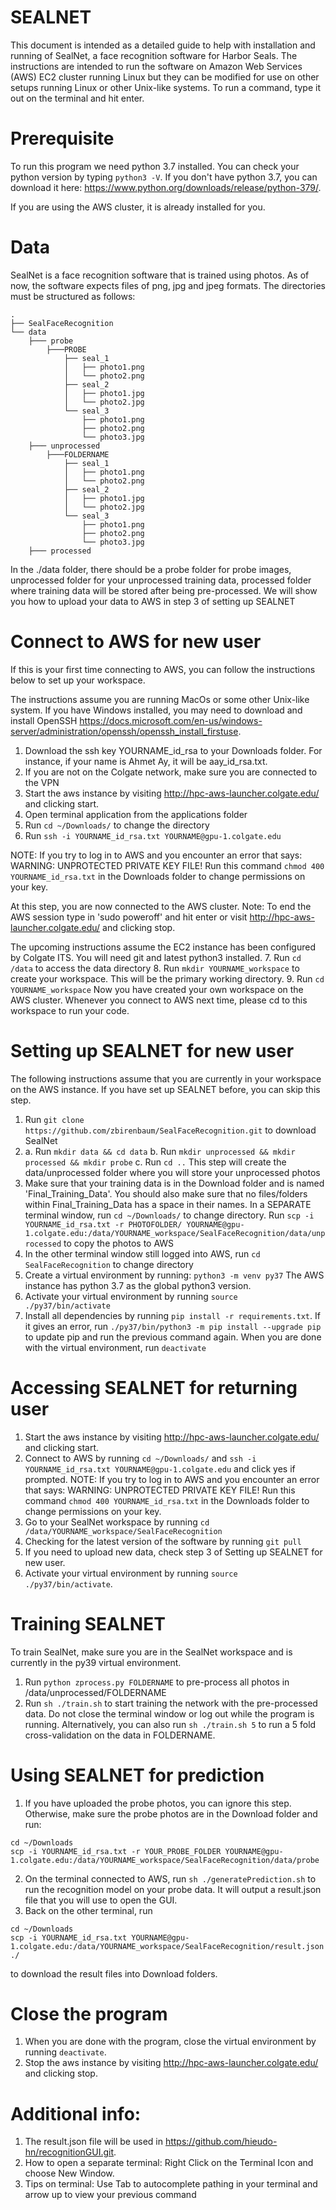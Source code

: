 # SEALNET

This document is intended as a detailed guide to help with
installation and running of
SealNet, a face recognition software for Harbor Seals. The
instructions are intended to
run the software on Amazon Web Services (AWS) EC2 cluster running
Linux but they can be
modified for use on other setups running Linux or other Unix-like
systems.
To run a command, type it out on the terminal and hit enter.

# Prerequisite

To run this program we need python 3.7 installed. You can check your python version
by typing `python3 -V`. If you don't have python 3.7, you can download it here:
https://www.python.org/downloads/release/python-379/.

If you are using the AWS cluster, it is already installed for you.

# Data

SealNet is a face recognition software that is trained using photos.
As of now, the software
expects files of png, jpg and jpeg formats.
The directories must be structured as follows:
```
.
├── SealFaceRecognition
└── data
    ├─── probe
        ├───PROBE
            ├── seal_1
            │   ├── photo1.png
            │   └── photo2.png
            ├── seal_2
            │   ├── photo1.jpg
            │   └── photo2.jpg
            └── seal_3
                ├── photo1.png
                ├── photo2.png
                └── photo3.jpg
    ├─── unprocessed 
        ├───FOLDERNAME
            ├── seal_1
            │   ├── photo1.png
            │   └── photo2.png
            ├── seal_2
            │   ├── photo1.jpg
            │   └── photo2.jpg
            └── seal_3
                ├── photo1.png
                ├── photo2.png
                └── photo3.jpg
    ├─── processed 
```
In the ./data folder, there should be a probe folder for probe images, unprocessed folder for your unprocessed training data, processed folder where training data will be stored after being pre-processed. 
We will show you how to upload your data to AWS in step 3 of setting up SEALNET

# Connect to AWS for new user

If this is your first time connecting to AWS, you can follow the instructions
below to set up your workspace. 

The instructions assume you are running MacOs or some other Unix-like
system. If you have
Windows installed, you may need to download and install OpenSSH
https://docs.microsoft.com/en-us/windows-server/administration/openssh/openssh_install_firstuse.
1. Download the ssh key YOURNAME_id_rsa to your Downloads folder.
For instance, if your name is Ahmet Ay, it will be aay_id_rsa.txt.
2. If you are not on the Colgate network, make sure you are connected
to the VPN
3. Start the aws instance by visiting http://hpc-aws-launcher.colgate.edu/ and clicking start.
4. Open terminal application from the applications folder
5. Run `cd ~/Downloads/` to change the directory
6. Run `ssh -i YOURNAME_id_rsa.txt YOURNAME@gpu-1.colgate.edu`

NOTE: If you try to log in to AWS and you encounter an error that says:
    WARNING: UNPROTECTED PRIVATE KEY FILE!
Run this command `chmod 400 YOURNAME_id_rsa.txt` in the Downloads folder to
change permissions on your key.

At this step, you are now connected to the AWS cluster. 
Note: To end the AWS session type in 'sudo poweroff' and hit enter
or visit http://hpc-aws-launcher.colgate.edu/ and clicking stop.

The upcoming instructions assume the EC2 instance has been configured by
Colgate ITS. You will need git and latest python3 installed. 
7. Run `cd /data` to access the data directory
8. Run `mkdir YOURNAME_workspace` to create your workspace. This will be
the primary working directory.
9. Run `cd YOURNAME_workspace`
Now you have created your own workspace on the AWS cluster. Whenever you
connect to AWS next time, please cd to this workspace to run your code.

# Setting up SEALNET for new user

The following instructions assume that you are currently in your workspace
on the AWS instance. If you have set up SEALNET before, you can skip this 
step.

1. Run `git clone https://github.com/zbirenbaum/SealFaceRecognition.git` to
download SealNet
2.  a. Run `mkdir data && cd data`
    b. Run `mkdir unprocessed && mkdir processed && mkdir probe`
    c. Run `cd ..` 
    This step will create the data/unprocessed folder where you will store your 
    unprocessed photos
3. Make sure that your training data is in the Download folder and is named 'Final_Training_Data'. You should also make sure that no files/folders within Final_Training_Data has a space in their names. 
In a SEPARATE terminal window, run `cd ~/Downloads/` to change
directory. Run 
`scp -i YOURNAME_id_rsa.txt -r PHOTOFOLDER/ YOURNAME@gpu-1.colgate.edu:/data/YOURNAME_workspace/SealFaceRecognition/data/unprocessed` 
to copy the photos to AWS
4. In the other terminal window still logged into AWS, run `cd SealFaceRecognition` to change directory
5. Create a virtual environment by running:
`python3 -m venv py37`
The AWS instance has python 3.7 as the global python3 version.
6. Activate your virtual environment by running `source ./py37/bin/activate`
7. Install all dependencies by running `pip install -r requirements.txt`. If it gives an error,
run `./py37/bin/python3 -m pip install --upgrade pip` to update pip and run the previous command again.
When you are done with the virtual environment, run `deactivate`

# Accessing SEALNET for returning user

1. Start the aws instance by visiting http://hpc-aws-launcher.colgate.edu/ and clicking start.
2. Connect to AWS by running `cd ~/Downloads/` 
and  `ssh -i YOURNAME_id_rsa.txt YOURNAME@gpu-1.colgate.edu` and click yes if prompted.
NOTE: If you try to log in to AWS and you encounter an error that says:
    WARNING: UNPROTECTED PRIVATE KEY FILE!
Run this command `chmod 400 YOURNAME_id_rsa.txt` in the Downloads folder to
change permissions on your key.
3. Go to your SealNet workspace by running
`cd /data/YOURNAME_workspace/SealFaceRecognition` 
4. Checking for the latest version of the software by running `git pull` 
5. If you need to upload new data, check step 3 of Setting up SEALNET for new user. 
6. Activate your virtual environment by running `source ./py37/bin/activate`.

# Training SEALNET

To train SealNet, make sure you are in the SealNet workspace and is 
currently in the py39 virtual environment.

1. Run `python zprocess.py FOLDERNAME` to pre-process all photos in 
/data/unprocessed/FOLDERNAME 
2. Run `sh ./train.sh` to start training
the network with the pre-processed data. Do not close the
terminal window or log out while the program is running.
Alternatively, you can also run `sh ./train.sh 5`
to run a 5 fold cross-validation on the data in FOLDERNAME.

# Using SEALNET for prediction

1. If you have uploaded the probe photos, you can ignore this step.
Otherwise, make sure the probe photos are in the Download folder and run: 
```
cd ~/Downloads
scp -i YOURNAME_id_rsa.txt -r YOUR_PROBE_FOLDER YOURNAME@gpu-1.colgate.edu:/data/YOURNAME_workspace/SealFaceRecognition/data/probe
```
2. On the terminal connected to AWS, run `sh ./generatePrediction.sh` to run the recognition model on your probe data. It will output a result.json file that you will use to open the GUI.
3. Back on the other terminal, run 
```
cd ~/Downloads
scp -i YOURNAME_id_rsa.txt YOURNAME@gpu-1.colgate.edu:/data/YOURNAME_workspace/SealFaceRecognition/result.json ./
```
to download the result files into Download folders.

# Close the program

1. When you are done with the program, close the virtual environment by running `deactivate`.
2. Stop the aws instance by visiting http://hpc-aws-launcher.colgate.edu/ and clicking stop.

# Additional info:
1. The result.json file will be used in https://github.com/hieudo-hn/recognitionGUI.git.
2. How to open a separate terminal: Right Click on the Terminal Icon and choose New Window.
3. Tips on terminal: Use Tab to autocomplete pathing in your terminal and arrow up to view your previous command 